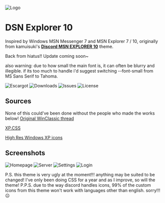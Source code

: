 
![Logo](https://github.com/numoder/dsn10-theme/blob/main/assets/discord/Beta.png?raw=true)

# DSN Explorer 10
Inspired by Windows MSN Messenger 7 and MSN Explorer 7 / 10, originally from kamuisuki's [**Discord MSN EXPLORER 10**](https://www.deviantart.com/kamuisuki/art/Discord-MSN-Explorer-10-theme-873282935) theme.

Back from hiatus!! Update coming soon~

also warning: due to how small the main font is, it can often be blurry and illegible. if its too much to handle i'd suggest switching --font-small from MS Sans Serif to Tahoma.

![Escargot](https://img.shields.io/badge/malkavian@escargot.chat-e1512c?color=%23e1512c&style=plastic) ![Downloads](https://img.shields.io/github/downloads/numoder/dsn10-theme/total?style=plastic&color=%238ec64b) ![Issues](https://img.shields.io/github/issues/numoder/dsn10-theme?style=plastic&color=%23609bd7) ![License](https://img.shields.io/github/license/numoder/dsn10-theme?color=%23e9da4b&style=plastic)
## Sources

None of this could've been done without the people who made the works below!
 [Original WinClassic thread](https://winclassic.net/thread/753/discord-classic-msn-theme)
 
 [XP.CSS](https://botoxparty.github.io/XP.css/)

 [High Res Windows XP icons](https://github.com/marchmountain/-Windows-XP-High-Resolution-Icon-Pack)

## Screenshots

![Homepage](https://cdn.discordapp.com/attachments/1179087942552133685/1209299437076094996/image.png?ex=65e66add&is=65d3f5dd&hm=ef7b335a98031105c508625daa9aa6c1103cf1dbc8a3885cf33dbec46346802e&)
![Server](https://cdn.discordapp.com/attachments/1181701173997228204/1211697663620288594/image.png?ex=65ef2463&is=65dcaf63&hm=40990676185d680ecfd7f02c71ebabba6fc2d5a9b302c016377616a2f16223d2&)
![Settings](https://cdn.discordapp.com/attachments/1181701173997228204/1211697154125598800/image.png?ex=65ef23e9&is=65dcaee9&hm=5297396bb77b1e3de953af90a7d50de351e954cabba4981ea24962f24bfb7bde&)
![Login](https://github.com/numoder/dsn10-theme/assets/72421281/63df9423-782e-4493-b284-f1a93fafd48a)

P.S. this theme is very ugly at the moment!!! anything may be suited to be changed! I've only been doing CSS for a year and as I improve, so will the theme!
P.P.S. due to the way discord handles icons, 99% of the custom icons from this theme won't work with languages other than english. sorry!!! ☹️
